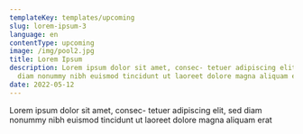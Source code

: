 ```yaml
---
templateKey: templates/upcoming
slug: lorem-ipsum-3
language: en
contentType: upcoming
image: /img/pool2.jpg
title: Lorem Ipsum
description: Lorem ipsum dolor sit amet, consec- tetuer adipiscing elit, sed
  diam nonummy nibh euismod tincidunt ut laoreet dolore magna aliquam erat
date: 2022-05-12
---
```

Lorem ipsum dolor sit amet, consec- tetuer adipiscing elit, sed diam nonummy nibh euismod tincidunt ut laoreet dolore magna aliquam erat
